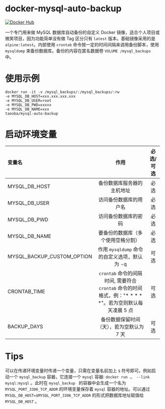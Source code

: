 # docker-mysql-auto-backup
[![Docker Hub](http://dockeri.co/image/taooba/mysql-auto-backup)](https://hub.docker.com/r/taooba/mysql-auto-backup/)

一个专门用来做 MySQL 数据库自动备份的自定义 Docker 镜像，适合个人项目或微笑项目，因为功能简单没有做 Tag 区分只有 `latest` 版本。基础镜像采用的是 `alpine:latest`。内部使用 `crontab` 命令按一定的时间间隔来调用备份脚本，使用 `mysqldump` 来备份数据库。备份的内容在匿名数据卷 `VOLUME /mysql_backups` 中。



# 使用示例

```shell
docker run -it -v /mysql_backups/:/mysql_backups/:rw 
-e MYSQL_DB_HOST=xxx.xxx.xxx.xxx 
-e MYSQL_DB_USER=root 
-e MYSQL_DB_PWD=xxxxx 
-e MYSQL_DB_NAME=xxx 
taooba/mysql-auto-backup
```



# 启动环境变量

| 变量名                        |                    作用                    | 必选/可选 |
| :------------------------- | :--------------------------------------: | :---: |
| MYSQL_DB_HOST              |              备份数据库服务器的主机地址               |  必选   |
| MYSQL_DB_USER              |               访问备份数据库的用户名                |  必选   |
| MYSQL_DB_PWD               |                访问备份数据库的密码                |  必选   |
| MYSQL_DB_NAME              |            要备份的数据库（多个使用空格分割）             |  必选   |
| MYSQL_BACKUP_CUSTOM_OPTION |      作用 `mysqldump` 命令的自定义选项，默认为 -q      |  可选   |
| CRONTAB_TIME               | `crontab` 命令的间隔时间, 需要符合 `crontab` 命令的时间格式，例："* * * * *"。若为空则默认每天凌晨 5 点 |  可选   |
| BACKUP_DAYS                |          备份数据保留时间（天），若为空默认为 7 天          |  可选   |



# Tips

可以在传递环境变量时传递一个变量，只需在变量名前加上 `$` 符号即可。例如启动一个 `mysql_backup` 容器，它连接一个 `mysql` 容器: `docker run …  --link mysql:mysql` 。此时在 `mysql_backup `  的容器中会生成一个名为 `MYSQL_PORT_3306_TCP_ADDR` 的环境变量保存着 `mysql` 容器的地址。可以通过 `MYSQL_DB_HOST=$MYSQL_PORT_3306_TCP_ADDR` 的形式把数据库地址赋值给 `MYSQL_DB_HOST` 。